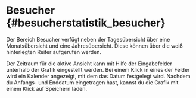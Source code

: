 # Besucher {#besucherstatistik_besucher}

Der Bereich Besucher verfügt neben der Tagesübersicht über eine Monatsübersicht und eine Jahresübersicht. Diese können über die weiß hinterlegten Reiter aufgerufen werden.

Der Zeitraum für die aktive Ansicht kann mit Hilfe der Eingabefelder unterhalb der Grafik eingestellt werden. Bei einem Klick in eines der Felder wird ein Kalender angezeigt, mit dem das Datum festgelegt wird. Nachdem du Anfangs- und Enddatum eingetragen hast, kannst du die Grafik mit einem Klick auf Speichern laden.



